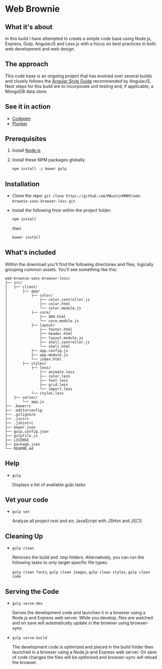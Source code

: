 # Web Brownie

## What it's about

In this build I have attempted to create a simple code base using Node.js, Express, Gulp, AngularJS and Less.js with a focus on best practices in both web development and web design.

## The approach

This code base is an ongoing project that has evolved over several builds and closely follows the [Angular Style Guide](https://github.com/johnpapa/angular-styleguide) recommended by AngularJS. Next steps for this build are to incorporate unit testing and, if applicable, a MongoDB data store.

## See it in action

- [Codepen](http://codepen.io/MAustinMMDP/pen/doGbNy) 
- [Plunker](http://embed.plnkr.co/Sog5Sp/preview)

## Prerequisites

1. Install [Node.js](http://nodejs.org)

2. Install these NPM packages globally

    ```bash
    npm install -g bower gulp
    ```
    
## Installation

- Clone the repo: `git clone https://github.com/MAustinMMDP/web-brownie-sans-browser-less.git`.
- Install the following from within the project folder:
    ```bash
    npm install
    ```
    then
    
    ```bash
    bower install
    ```
    
## What's included

Within the download you'll find the following directories and files, logically grouping common assets. You'll see something like this:

```
web-brownie-sans-browser-less/
├── src/
│   ├── client/
│       ├── app/
│           ├── color/
│               ├── color.controller.js
│               ├── color.html
│               └── color.module.js
│           ├── core/
│               ├── 404.html
│               └── core.module.js
│           ├── layout/
│               ├── footer.html
│               ├── header.html
│               ├── layout.module.js
│               ├── shell.controller.js
│               └── shell.html
│           ├── app.config.js
│           ├── app.module.js
│           └── index.html
│       ├── styles/
│           ├── less/
│               ├── animate.less
│               ├── color.less
│               ├── font.less
│               ├── grid.less
│               └── import.less
│           └── styles.less
│   ├── server/
│       └── app.js
├── .bowerrc
├── .editorconfig
├── .gitignore
├── .jscsrc
├── .jshintrc
├── bower.json
├── gulp.config.json
├── gulpfile.js
├── LICENSE
├── package.json
└── README.md
```

## Help

- `gulp`

    Displays a list of available gulp tasks
    
## Vet your code

- `gulp vet`

    Analyze all project root and src JavaScript with JSHint and JSCS

## Cleaning Up

- `gulp clean`

    Removes the build and .tmp folders. Alternatively, you can run the following tasks to only target specific file types:
    
    `gulp clean fonts`,
    `gulp clean images`,
    `gulp clean styles`,
    `gulp clean code`  
 
## Serving the Code    
    
- `gulp serve-dev`

    Serves the development code and launches it in a browser using a Node.js and Express web server. While you develop, files are watched and on save will automatically update in the browser using browser-sync.
        
- `gulp serve-build`
    
    The development code is optimized and placed in the build folder then launched in a browser using a Node.js and Express web server. On save of code changes the files will be optimized and browser-sync will reload the browser. 
